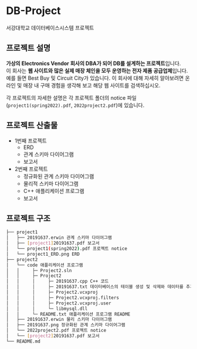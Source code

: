# DB-Project
서강대학교 데이터베이스시스템 프로젝트
<!--
## 프로젝트 목표
The goal of this project is to provide a realistic experience in the conceptual design, logical design, implementation, operation, and maintenance of a relational database and associated applications.
<br><br>
이 프로젝트의 목표는 관계형 DB와 연관된 애플리케이션의 개념적 설계, 논리적 설계, 구현, 운영, 유지 보수의 현실적인 경험을 제공하는 것입니다.
-->

## 프로젝트 설명
**가상의 Electronics Vendor 회사의 DBA가 되어 DB를 설계하는 프로젝트**입니다.
<br>
이 회사는 **웹 사이트와 많은 실제 매장 체인을 모두 운영하는 전자 제품 공급업체**입니다. 예를 들면 Best Buy 및 Circuit City가 있습니다. 이 회사에 대해 자세히 알아보려면 온라인 및 매장 내 구매 경험을 생각해 보고 해당 웹 사이트를 검색하십시오.

각 프로젝트의 자세한 설명은 각 프로젝트 폴더의 notice 파일(`project1(spring2022).pdf`, `2022project2.pdf`)에 있습니다.

## 프로젝트 산출물
- 1번째 프로젝트
  - ERD
  - 관계 스키마 다이어그램
  - 보고서
- 2번째 프로젝트
  - 정규화된 관계 스키마 다이어그램
  - 물리적 스키마 다이어그램
  - C++ 애플리케이션 프로그램
  - 보고서

## 프로젝트 구조
```bash
├── project1
│   ├── 20191637.erwin 관계 스키마 다이어그램
│   ├── [project1]20191637.pdf 보고서
│   └── project1(spring2022).pdf 프로젝트 notice
│   └── project1_ERD.png ERD
├── project2
│   └── code 애플리케이션 프로그램
│   │     ├─ Project2.sln
│   │     ├─ Project2
│   │     │     ├─ 20191637.cpp C++ 코드
│   │     │     ├─ 20191637.txt 데이터베이스의 테이블 생성 및 삭제와 데이터를 추가하는 CRUD 파일
│   │     │     ├─ Project2.vcxproj
│   │     │     ├─ Project2.vcxproj.filters
│   │     │     ├─ Project2.vcxproj.user
│   │     │     └─ libmysql.dll
│   │     └─ README.txt 애플리케이션 프로그램 README
│   ├── 20191637.erwin 물리 스키마 다이어그램
│   ├── 20191637.png 정규화된 관계 스키마 다이어그램
│   └── 2022project2.pdf 프로젝트 notice
│   └── [project2]20191637.pdf 보고서
└── README.md
``` 
